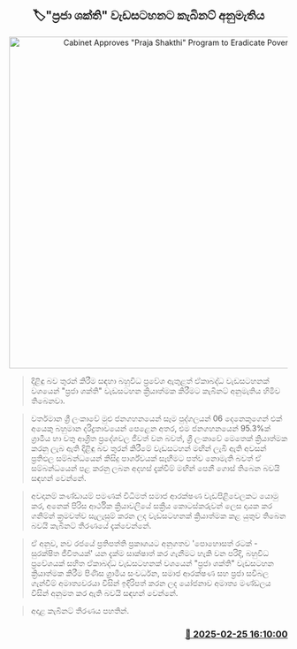 <p align='center'><b><h2 align='center' title='Cabinet Approves "Praja Shakthi" Program to Eradicate Poverty'>🏷"ප්‍රජා ශක්ති" වැඩසටහනට කැබිනට් අනුමැතිය</h2></b></p>
<p align='center'><img src='https://helakuru.sgp1.cdn.digitaloceanspaces.com/esana/images/lib/cabinet-updates[1].jpg' width='600' alt='Cabinet Approves "Praja Shakthi" Program to Eradicate Poverty'></p>

> දිළිඳු බව තුරන් කිරීම සඳහා බහුවිධ ප්‍රවේශ ඇතුළත් ඒකාබද්ධ වැඩසටහනක් වශයෙන් "ප්‍රජා ශක්ති" වැඩසටහන ක්‍රියාත්මක කිරීමට කැබිනට් අනුමැතිය හිමිව තිබෙනවා.

> වර්තමාන ශ්‍රී ලංකාවේ මුළු ජනගහනයෙන් සෑම පුද්ගලයන් 06 දෙනෙකුගෙන් එක් අයෙකු බහුමාන දරිද්‍රතාවයෙන් පෙළෙන අතර, එම ජනගහනයෙන් 95.3%ක් ග්‍රාමීය හා වතු ආශ්‍රිත ප්‍රදේශවල ජීවත් වන බවත්, ශ්‍රී ලංකාවේ මෙතෙක් ක්‍රියාත්මක කරනු ලැබ ඇති දිළිඳු බව තුරන් කිරීමේ වැඩසටහන් මඟින් ලැබී ඇති අවසන් ප්‍රතිඵල සම්බන්ධයෙන් කිසිදු පාර්ශ්වයක් සෑහීමට පත්ව නොමැති බවත් ඒ සම්බන්ධයෙන් පළ කරනු ලබන අදහස් දැක්වීම් මඟින් පෙනී ගොස් තිබෙන බවයි සඳහන් වෙන්නේ.

> අවදානම් කණ්ඩායම් පමණක් විධිමත් සමාජ ආරක්ෂණ වැඩපිළිවෙලකට යොමු කර, අනෙක් පිරිස ආර්ථික ක්‍රියාවලියේ සක්‍රීය කොටස්කරුවන් ලෙස දායක කර ගනිම්න් ක්‍රමවත්ව සැලැසුම් කරන ලද වැඩසටහනක් ක්‍රියාත්මක කළ යුතුව තිබෙන බවයි කැබිනට් තීරණයේ දැක්වෙන්නේ.

> ඒ අනුව, නව රජයේ ප්‍රතිපත්ති ප්‍රකාශයට අනුගතව 'පොහොසත් රටක් - සුරක්ෂිත ජීවිතයක්' යන දැක්ම සාක්ෂාත් කර ගැනීමට හැකි වන පරිදි, බහුවිධ ප්‍රවේශයක් සහිත ඒකාබද්ධ වැඩසටහනක් වශයෙන් "ප්‍රජා ශක්ති" වැඩසටහන ක්‍රියාත්මක කිරීම පිණිස ග්‍රාමීය සංවර්ධන, සමාජ ආරක්ෂණ සහ ප්‍රජා සවිබල ගැන්වීම් අමාත්‍යවරයා විසින් ඉදිරිපත් කරන ලද යෝජනාව අමාත්‍ය මණ්ඩලය විසින් අනුමත කර ඇති බවයි සඳහන් වෙන්නේ.

> අදාළ කැබිනට් තීරණය පහතින්. 



<h3 align='right'><a href='https://www.helakuru.lk/esana/p/107804/'>📅 2025-02-25 16:10:00</a></h3>
